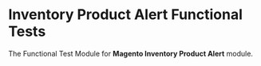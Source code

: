 # Inventory Product Alert Functional Tests

The Functional Test Module for **Magento Inventory Product Alert** module.
